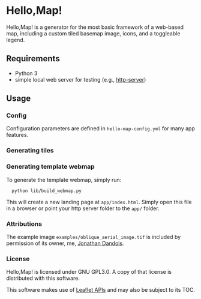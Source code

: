 # Hello,Map!
Hello,Map! is a generator for the most basic framework of a web-based map, including a custom tiled basemap image, icons, and a toggleable legend.

## Requirements
  - Python 3
  - simple local web server for testing (e.g., [http-server](https://www.npmjs.com/package/http-server))

## Usage

### Config
Configuration parameters are defined in `hello-map-config.yml` for many app features.

### Generating tiles

### Generating template webmap
To generate the template webmap, simply run:
```shell
  python lib/build_webmap.py
```
This will create a new landing page at `app/index.html`. Simply open this file in a browser or point your http server folder to the `app/` folder.

### Attributions
The example image `examples/oblique_aerial_image.tif` is included by permission of its owner, me, [Jonathan Dandois](https://github.com/jondandois).

### License
Hello,Map! is licensed under GNU GPL3.0. A copy of that license is distributed with this software.

This software makes use of [Leaflet APIs](https://github.com/Leaflet/Leaflet) and may also be subject to its TOC.
